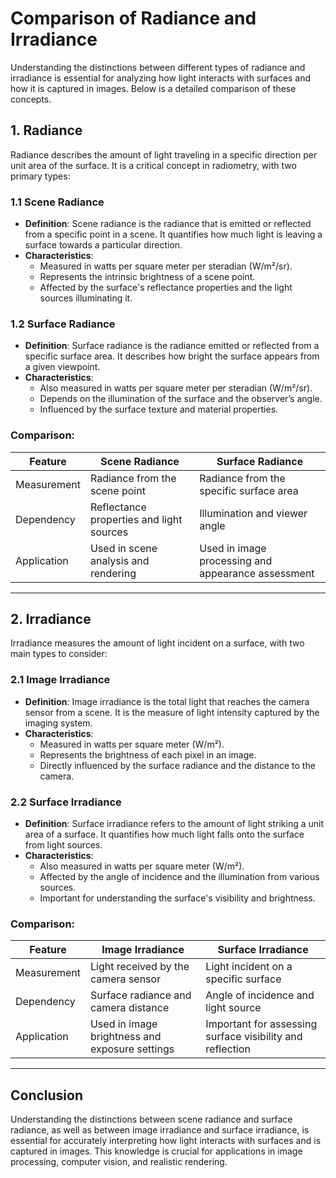 # Comparison of Radiance and Irradiance

Understanding the distinctions between different types of radiance and irradiance is essential for analyzing how light interacts with surfaces and how it is captured in images. Below is a detailed comparison of these concepts.

## 1. Radiance

Radiance describes the amount of light traveling in a specific direction per unit area of the surface. It is a critical concept in radiometry, with two primary types:

### 1.1 Scene Radiance

- **Definition**: Scene radiance is the radiance that is emitted or reflected from a specific point in a scene. It quantifies how much light is leaving a surface towards a particular direction.
- **Characteristics**:
  - Measured in watts per square meter per steradian (W/m²/sr).
  - Represents the intrinsic brightness of a scene point.
  - Affected by the surface's reflectance properties and the light sources illuminating it.

### 1.2 Surface Radiance

- **Definition**: Surface radiance is the radiance emitted or reflected from a specific surface area. It describes how bright the surface appears from a given viewpoint.
- **Characteristics**:
  - Also measured in watts per square meter per steradian (W/m²/sr).
  - Depends on the illumination of the surface and the observer’s angle.
  - Influenced by the surface texture and material properties.

### **Comparison**:
| Feature                | Scene Radiance                                   | Surface Radiance                                    |
|------------------------|--------------------------------------------------|----------------------------------------------------|
| Measurement            | Radiance from the scene point                    | Radiance from the specific surface area            |
| Dependency             | Reflectance properties and light sources         | Illumination and viewer angle                       |
| Application            | Used in scene analysis and rendering             | Used in image processing and appearance assessment  |

---

## 2. Irradiance

Irradiance measures the amount of light incident on a surface, with two main types to consider:

### 2.1 Image Irradiance

- **Definition**: Image irradiance is the total light that reaches the camera sensor from a scene. It is the measure of light intensity captured by the imaging system.
- **Characteristics**:
  - Measured in watts per square meter (W/m²).
  - Represents the brightness of each pixel in an image.
  - Directly influenced by the surface radiance and the distance to the camera.

### 2.2 Surface Irradiance

- **Definition**: Surface irradiance refers to the amount of light striking a unit area of a surface. It quantifies how much light falls onto the surface from light sources.
- **Characteristics**:
  - Also measured in watts per square meter (W/m²).
  - Affected by the angle of incidence and the illumination from various sources.
  - Important for understanding the surface's visibility and brightness.

### **Comparison**:
| Feature                | Image Irradiance                                   | Surface Irradiance                                    |
|------------------------|---------------------------------------------------|------------------------------------------------------|
| Measurement            | Light received by the camera sensor               | Light incident on a specific surface                  |
| Dependency             | Surface radiance and camera distance              | Angle of incidence and light source                   |
| Application            | Used in image brightness and exposure settings    | Important for assessing surface visibility and reflection |

---

## Conclusion

Understanding the distinctions between scene radiance and surface radiance, as well as between image irradiance and surface irradiance, is essential for accurately interpreting how light interacts with surfaces and is captured in images. This knowledge is crucial for applications in image processing, computer vision, and realistic rendering.
